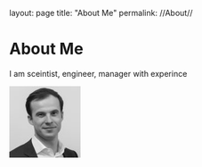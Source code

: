 layout: page
title: "About Me"
permalink: //About//

# About Me

I am sceintist, engineer, manager with experince 

![photo](photo.jpg)
